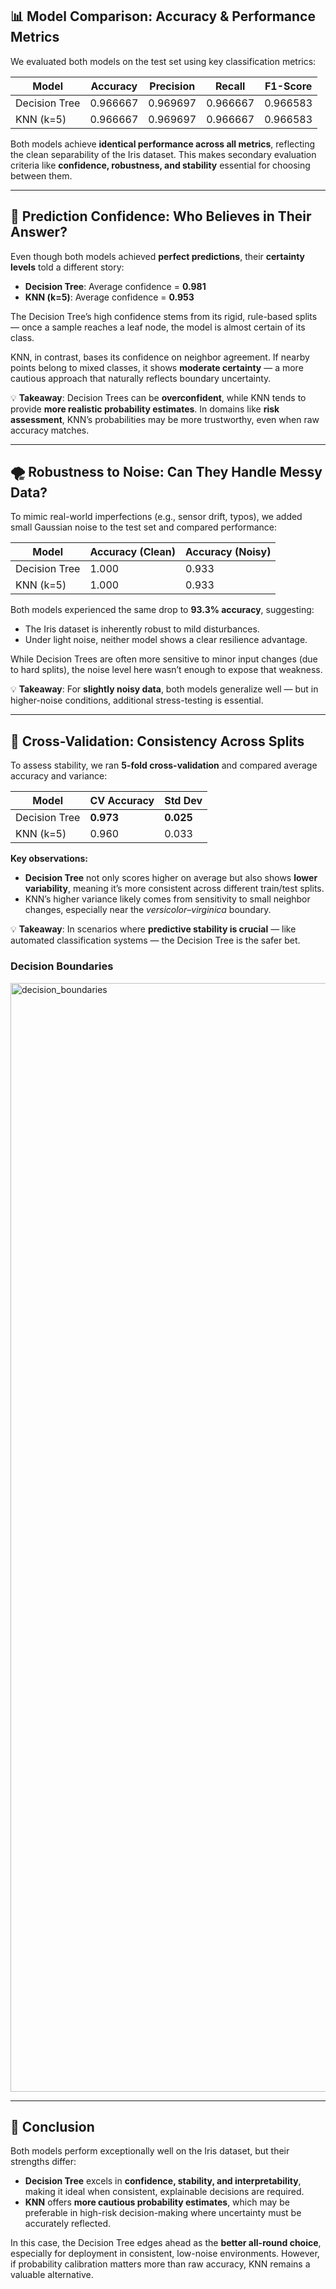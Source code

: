 ## 📊 Model Comparison: Accuracy & Performance Metrics

We evaluated both models on the test set using key classification metrics:  

| Model          | Accuracy  | Precision | Recall   | F1-Score |
|----------------|-----------|-----------|----------|----------|
| Decision Tree  | 0.966667  | 0.969697  | 0.966667 | 0.966583 |
| KNN (k=5)      | 0.966667  | 0.969697  | 0.966667 | 0.966583 |

Both models achieve **identical performance across all metrics**, reflecting the clean separability of the Iris dataset. This makes secondary evaluation criteria like **confidence, robustness, and stability** essential for choosing between them.

---

## 🔎 Prediction Confidence: Who Believes in Their Answer?

Even though both models achieved **perfect predictions**, their **certainty levels** told a different story:  

- **Decision Tree**: Average confidence = **0.981**  
- **KNN (k=5)**: Average confidence = **0.953**  

The Decision Tree’s high confidence stems from its rigid, rule-based splits — once a sample reaches a leaf node, the model is almost certain of its class.  

KNN, in contrast, bases its confidence on neighbor agreement. If nearby points belong to mixed classes, it shows **moderate certainty** — a more cautious approach that naturally reflects boundary uncertainty.  

💡 **Takeaway**: Decision Trees can be **overconfident**, while KNN tends to provide **more realistic probability estimates**. In domains like **risk assessment**, KNN’s probabilities may be more trustworthy, even when raw accuracy matches.

---

## 🌪️ Robustness to Noise: Can They Handle Messy Data?

To mimic real-world imperfections (e.g., sensor drift, typos), we added small Gaussian noise to the test set and compared performance:  

| Model          | Accuracy (Clean) | Accuracy (Noisy) |
|----------------|------------------|------------------|
| Decision Tree  | 1.000            | 0.933            |
| KNN (k=5)      | 1.000            | 0.933            |

Both models experienced the same drop to **93.3% accuracy**, suggesting:  
- The Iris dataset is inherently robust to mild disturbances.  
- Under light noise, neither model shows a clear resilience advantage.  

While Decision Trees are often more sensitive to minor input changes (due to hard splits), the noise level here wasn’t enough to expose that weakness.  

💡 **Takeaway**: For **slightly noisy data**, both models generalize well — but in higher-noise conditions, additional stress-testing is essential.

---

## 🔄 Cross-Validation: Consistency Across Splits

To assess stability, we ran **5-fold cross-validation** and compared average accuracy and variance:  

| Model          | CV Accuracy | Std Dev |
|----------------|-------------|---------|
| Decision Tree  | **0.973**   | **0.025** |
| KNN (k=5)      | 0.960       | 0.033     |

**Key observations:**  
- **Decision Tree** not only scores higher on average but also shows **lower variability**, meaning it’s more consistent across different train/test splits.  
- KNN’s higher variance likely comes from sensitivity to small neighbor changes, especially near the *versicolor–virginica* boundary.  

💡 **Takeaway**: In scenarios where **predictive stability is crucial** — like automated classification systems — the Decision Tree is the safer bet.

### Decision Boundaries

<img width="4171" height="1774" alt="decision_boundaries" src="https://github.com/user-attachments/assets/cb9c92c2-a752-49d9-b7ad-e4608e54dbb2" />


---

## 📌 Conclusion

Both models perform exceptionally well on the Iris dataset, but their strengths differ:  

- **Decision Tree** excels in **confidence, stability, and interpretability**, making it ideal when consistent, explainable decisions are required.  
- **KNN** offers **more cautious probability estimates**, which may be preferable in high-risk decision-making where uncertainty must be accurately reflected.  

In this case, the Decision Tree edges ahead as the **better all-round choice**, especially for deployment in consistent, low-noise environments. However, if probability calibration matters more than raw accuracy, KNN remains a valuable alternative.

